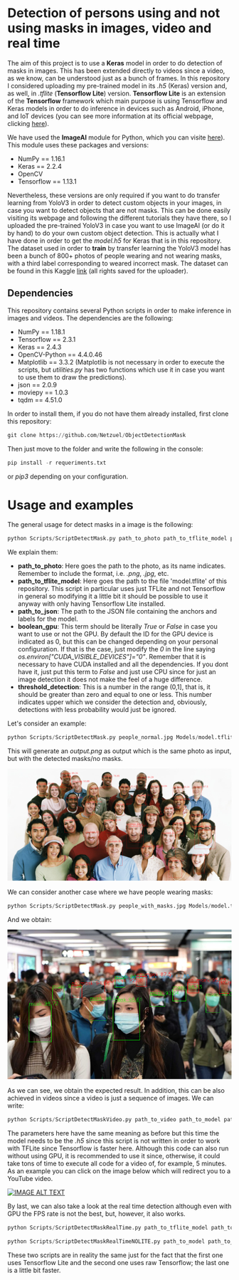 # Detection of persons using and not using masks in images, video and real time

The aim of this project is to use a **Keras** model in order to do detection of masks in images. This has been extended directly to videos since a video, as we know, can be understood just as a bunch of frames. In this repository I considered uploading my pre-trained model in its *.h5* (Keras) version and, as well, in *.tflite* (**Tensorflow Lite**) version. **Tensorflow Lite** is an extension of the **Tensorflow** framework which main purpose is using Tensorflow and Keras models in order to do inference in devices such as Android, iPhone, and IoT devices (you can see more information at its official webpage, clicking [here](https://www.tensorflow.org/lite?hl=es-419)).

We have used the **ImageAI** module for Python, which you can visite [here](https://imageai.readthedocs.io/en/latest/)). This module uses these packages and versions:

* NumPy == 1.16.1
* Keras == 2.2.4
* OpenCV
* Tensorflow == 1.13.1

Nevertheless, these versions are only required if you want to do transfer learning from YoloV3 in order to detect custom objects in your images, in case you want to detect objects that are not masks. This can be done easily visiting its webpage and following the different tutorials they have there, so I uploaded the pre-trained YoloV3 in case you want to use ImageAI (or do it by hand) to do your own custom object detection. This is actually what I have done in order to get the *model.h5* for Keras that is in this repository. The dataset used in order to **train** by transfer learning the YoloV3 model has been a bunch of 800+ photos of people wearing and not wearing masks, with a third label corresponding to weared incorrect mask. The dataset can be found in this Kaggle [link](https://www.kaggle.com/andrewmvd/face-mask-detection) (all rights saved for the uploader).

## Dependencies

This repository contains several Python scripts in order to make inference in images and videos. The dependencies are the following:

* NumPy == 1.18.1
* Tensorflow == 2.3.1
* Keras == 2.4.3
* OpenCV-Python == 4.4.0.46
* Matplotlib == 3.3.2 (Matplotlib is not necessary in order to execute the scripts, but *utilities.py* has two functions which use it in case you want to use them to draw the predictions).
* json == 2.0.9
* moviepy == 1.0.3
* tqdm == 4.51.0

In order to install them, if you do not have them already installed, first clone this repository:

```python
git clone https://github.com/Netzuel/ObjectDetectionMask
```

Then just move to the folder and write the following in the console:

```python
pip install -r requeriments.txt
```

or *pip3* depending on your configuration.

# Usage and examples

The general usage for detect masks in a image is the following:

```python
python Scripts/ScriptDetectMask.py path_to_photo path_to_tflite_model path_to_json boolean_gpu threshold_detection
```

We explain them:

* **path_to_photo**: Here goes the path to the photo, as its name indicates. Remember to include the format, i.e. *.png*, *.jpg*, etc.
* **path_to_tflite_model**: Here goes the path to the file 'model.tflite' of this repository. This script in particular uses just TFLite and not Tensorflow in general so modifying it a little bit it should be possible to use it anyway with only having Tensorflow Lite installed.
* **path_to_json**: The path to the JSON file containing the anchors and labels for the model.
* **boolean_gpu**: This term should be literally *True* or *False* in case you want to use or not the GPU. By default the ID for the GPU device is indicated as 0, but this can be changed depending on your personal configuration. If that is the case, just modify the *0* in the line saying *os.environ["CUDA_VISIBLE_DEVICES"]="0"*. Remember that it is necessary to have CUDA installed and all the dependencies. If you dont have it, just put this term to *False* and just use CPU since for just an image detection it does not make the feel of a huge difference.
* **threshold_detection**: This is a number in the range (0,1], that is, it should be greater than zero and equal to one or less. This number indicates upper which we consider the detection and, obviously, detections with less probability would just be ignored.

Let's consider an example:

```python
python Scripts/ScriptDetectMask.py people_normal.jpg Models/model.tflite detection_config.json False 0.6
```

This will generate an *output.png* as output which is the same photo as input, but with the detected masks/no masks.

![Detection of masks](https://github.com/Netzuel/ObjectDetectionMask/blob/main/output1.png?raw=true)

We can consider another case where we have people wearing masks:

```python
python Scripts/ScriptDetectMask.py people_with_masks.jpg Models/model.tflite detection_config.json False 0.6
```

And we obtain:

![Detection of masks](https://github.com/Netzuel/ObjectDetectionMask/blob/main/output2.png?raw=true)

As we can see, we obtain the expected result. In addition, this can be also achieved in videos since a video is just a sequence of images. We can write:

```python
python Scripts/ScriptDetectMaskVideo.py path_to_video path_to_model path_to_json boolean_gpu threshold_detection
```
The parameters here have the same meaning as before but this time the model needs to be the *.h5* since this script is not written in order to work with TFLite since Tensorflow is faster here. Although this code can also run without using GPU, it is recommended to use it since, otherwise, it could take tons of time to execute all code for a video of, for example, 5 minutes. As an example you can click on the image below which will redirect you to a YouTube video.

[![IMAGE ALT TEXT](http://img.youtube.com/vi/-LlM7j8K59s/0.jpg)](http://www.youtube.com/watch?v=-LlM7j8K59s "Ti Amo - Money Heist")

By last, we can also take a look at the real time detection although even with GPU the FPS rate is not the best, but, however, it also works.

```python
python Scripts/ScriptDetectMaskRealTime.py path_to_tflite_model path_to_json boolean_gpu threshold_detection
```

```python
python Scripts/ScriptDetectMaskRealTimeNOLITE.py path_to_model path_to_json boolean_gpu threshold_detection
```

These two scripts are in reality the same just for the fact that the first one uses Tensorflow Lite and the second one uses raw Tensorflow; the last one is a little bit faster.

